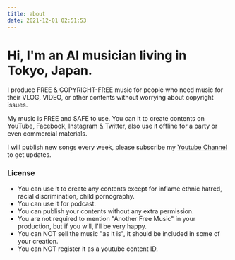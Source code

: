 ```yaml
---
title: about
date: 2021-12-01 02:51:53
---
```

# Hi, I'm an AI musician living in Tokyo, Japan.

I produce FREE & COPYRIGHT-FREE music for people who need music for their VLOG, VIDEO, or other contents without worrying about copyright issues. 

My music is FREE and SAFE to use. You can it to create contents on YouTube, Facebook, Instagram & Twitter, also use it offline for a party or even commercial materials.

I will publish new songs every week, please subscribe my [Youtube Channel](https://www.youtube.com/channel/UCfMEOyi6lrwpKtcNtD-suOA) to get updates.

### License

- You can use it to create any contents except for inflame ethnic hatred, racial discrimination, child pornography.
- You can use it for podcast.
- You can publish your contents without any extra permission.
- You are not required to mention "Another Free Music" in your production, but if you will, I'll be very happy.
- You can NOT sell the music "as it is", it should be included in some of your creation.
- You can NOT register it as a youtube content ID.
